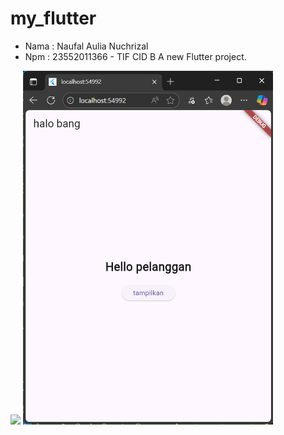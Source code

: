 # my_flutter
- Nama : Naufal Aulia Nuchrizal
- Npm : 23552011366 - TIF CID B
A new Flutter project.

<img src = "https://raw.githubusercontent.com/naufal-aulia-nuchrizal/widget_dasar_benar/blob/main/Screenshot%202025-10-31%20194142.png" width = "400">
<img src="https://github.com/naufal-aulia-nuchrizal/widget_dasar_benar/blob/main/Screenshot%202025-10-31%20194124.png" width="400">
